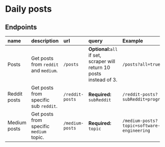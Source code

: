 # Daily posts

## Endpoints

| name         | description                             | url             | query                                                                 | Example                                    |
| :----------- | :-------------------------------------- | :-------------- | :-------------------------------------------------------------------- | :----------------------------------------- |
| Posts        | Get posts from `reddit` and `medium`.   | `/posts`        | **Optional:**`all` if set, scraper will return 10 posts instead of 3. | `/posts?all=true`                          |
| Reddit posts | Get posts from specific sub `reddit`.   | `/reddit-posts` | **Required:** `subReddit`                                             | `/reddit-posts?subReddit=programming`      |
| Medium posts | Get posts from specific `medium` topic. | `/medium-posts` | **Required:** `topic`                                                 | `/medium-posts?topic=software-engineering` |
